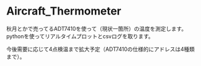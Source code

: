 # Aircraft_Thermometer

秋月とかで売ってるADT7410を使って（現状一箇所）の温度を測定します。  
pythonを使ってリアルタイムプロットとcsvログを取ります。

今後需要に応じて4点検温まで拡大予定（ADT7410の仕様的にアドレスは4種類まで）。